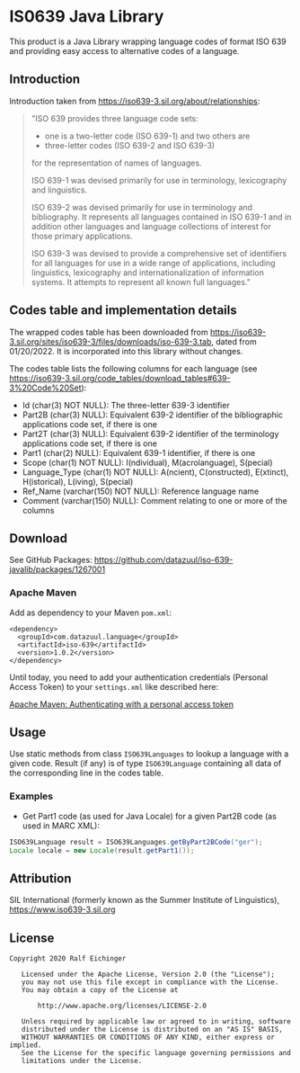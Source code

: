 # IS0639 Java Library

This product is a Java Library wrapping language codes of format ISO 639
and providing easy access to alternative codes of a language.

## Introduction

Introduction taken from <https://iso639-3.sil.org/about/relationships>:

> "ISO 639 provides three language code sets:
>
> - one is a two-letter code (ISO 639-1) and two others are
> - three-letter codes (ISO 639-2 and ISO 639-3)
>
> for the representation of names of languages.
>
> ISO 639-1 was devised primarily for use in terminology, lexicography and linguistics.
>
> ISO 639-2 was devised primarily for use in terminology and bibliography. It represents all languages contained in ISO 639-1 and in addition other languages and language collections of interest for those primary applications.
>
>ISO 639-3 was devised to provide a comprehensive set of identifiers for all languages for use in a wide range of applications, including linguistics, lexicography and internationalization of information systems. It attempts to represent all known full languages."

## Codes table and implementation details

The wrapped codes table has been downloaded from <https://iso639-3.sil.org/sites/iso639-3/files/downloads/iso-639-3.tab>, dated from 01/20/2022.
It is incorporated into this library without changes.

The codes table lists the following columns for each language (see <https://iso639-3.sil.org/code_tables/download_tables#639-3%20Code%20Set>):

- Id (char(3) NOT NULL): The three-letter 639-3 identifier
- Part2B (char(3) NULL): Equivalent 639-2 identifier of the bibliographic applications code set, if there is one
- Part2T (char(3) NULL): Equivalent 639-2 identifier of the terminology applications code set, if there is one
- Part1 (char(2) NULL): Equivalent 639-1 identifier, if there is one
- Scope (char(1) NOT NULL): I(ndividual), M(acrolanguage), S(pecial)
- Language_Type (char(1) NOT NULL): A(ncient), C(onstructed), E(xtinct), H(istorical), L(iving), S(pecial)
- Ref_Name (varchar(150) NOT NULL): Reference language name
- Comment (varchar(150) NULL): Comment relating to one or more of the columns

## Download

See GitHub Packages: <https://github.com/datazuul/iso-639-javalib/packages/1267001>

### Apache Maven

Add as dependency to your Maven `pom.xml`:

```
<dependency>
  <groupId>com.datazuul.language</groupId>
  <artifactId>iso-639</artifactId>
  <version>1.0.2</version>
</dependency>
```

Until today, you need to add your authentication credentials (Personal Access Token) to your `settings.xml` like described here:

[Apache Maven: Authenticating with a personal access token](https://docs.github.com/en/packages/working-with-a-github-packages-registry/working-with-the-apache-maven-registry#authenticating-with-a-personal-access-token)

## Usage

Use static methods from class `ISO639Languages` to lookup a language with a given code.
Result (if any) is of type `ISO639Language` containing all data of the corresponding line in the codes table.

### Examples

- Get Part1 code (as used for Java Locale) for a given Part2B code (as used in MARC XML):

```java
ISO639Language result = ISO639Languages.getByPart2BCode("ger");
Locale locale = new Locale(result.getPart1());
```

## Attribution

SIL International (formerly known as the Summer Institute of Linguistics), <https://www.iso639-3.sil.org>

## License

```
Copyright 2020 Ralf Eichinger

   Licensed under the Apache License, Version 2.0 (the "License");
   you may not use this file except in compliance with the License.
   You may obtain a copy of the License at

       http://www.apache.org/licenses/LICENSE-2.0

   Unless required by applicable law or agreed to in writing, software
   distributed under the License is distributed on an "AS IS" BASIS,
   WITHOUT WARRANTIES OR CONDITIONS OF ANY KIND, either express or implied.
   See the License for the specific language governing permissions and
   limitations under the License.
```